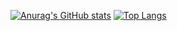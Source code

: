 [![Anurag's GitHub stats](https://github-readme-stats.vercel.app/api?username=Thasxzoo&theme=dark)](https://github.com/anuraghazra/github-readme-stats)
[![Top Langs](https://github-readme-stats.vercel.app/api/top-langs/?username=Thasxzoo&langs_count=8&theme=dark)](https://github.com/anuraghazra/github-readme-stats)
